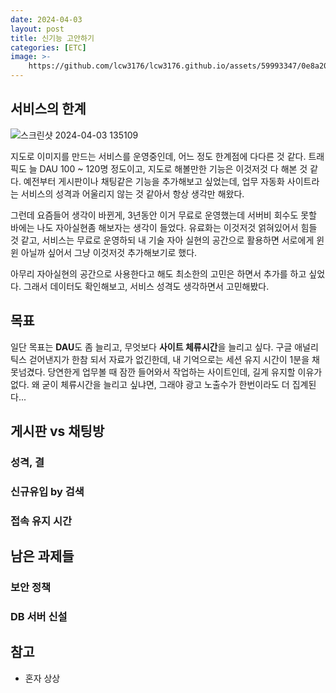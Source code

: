 ```yaml
---
date: 2024-04-03
layout: post
title: 신기능 고안하기
categories: [ETC]
image: >-
    https://github.com/lcw3176/lcw3176.github.io/assets/59993347/0e8a2075-f21c-404f-b359-725fbd2c3aeb
---
```


## 서비스의 한계

![스크린샷 2024-04-03 135109](https://github.com/lcw3176/lcw3176.github.io/assets/59993347/e3c309cc-3094-4358-9317-eb88ffd61f72)


지도로 이미지를 만드는 서비스를 운영중인데, 어느 정도 한계점에 다다른 것 같다.
트래픽도 늘 DAU 100 ~ 120명 정도이고, 지도로 해볼만한 기능은 이것저것 다 해본 것 같다.
예전부터 게시판이나 채팅같은 기능을 추가해보고 싶었는데, 
업무 자동화 사이트라는 서비스의 성격과 어울리지 않는 것 같아서 항상 생각만 해왔다.

그런데 요즘들어 생각이 바뀐게, 
3년동안 이거 무료로 운영했는데 서버비 회수도 못할 바에는 나도 자아실현좀 해보자는 생각이 들었다.
유료화는 이것저것 얽혀있어서 힘들 것 같고, 서비스는 무료로 운영하되 내 기술 자아 실현의 공간으로 활용하면 
서로에게 윈윈 아닐까 싶어서 그냥 이것저것 추가해보기로 했다.

아무리 자아실현의 공간으로 사용한다고 해도 최소한의 고민은 하면서 추가를 하고 싶었다. 
그래서 데이터도 확인해보고, 서비스 성격도 생각하면서 고민해봤다.

## 목표

일단 목표는 **DAU**도 좀 늘리고, 무엇보다 **사이트 체류시간**을 늘리고 싶다.
구글 애널리틱스 걷어낸지가 한참 되서 자료가 없긴한데, 내 기억으로는 세션 유지 시간이 1분을 채 못넘겼다. 
당연한게 업무볼 때 잠깐 들어와서 작업하는 사이트인데, 길게 유지할 이유가 없다.
왜 굳이 체류시간을 늘리고 싶냐면, 그래야 광고 노출수가 한번이라도 더 집계된다...

## 게시판 vs 채팅방

### 성격, 결


### 신규유입 by 검색


### 접속 유지 시간



## 남은 과제들

### 보안 정책

### DB 서버 신설


## 참고

- 혼자 상상